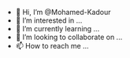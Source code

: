 - 👋 Hi, I’m @Mohamed-Kadour
- 👀 I’m interested in ...
- 🌱 I’m currently learning ...
- 💞️ I’m looking to collaborate on ...
- 📫 How to reach me ...

<!---
Mohamed-Kadour/Mohamed-Kadour is a ✨ special ✨ repository because its `README.md` (this file) appears on your GitHub profile.
You can click the Preview link to take a look at your changes.
--->
